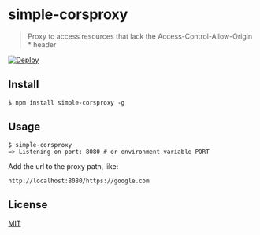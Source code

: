 simple-corsproxy
==========
> Proxy to access resources that lack the Access-Control-Allow-Origin * header

[![Deploy](https://www.herokucdn.com/deploy/button.png)](https://heroku.com/deploy?template=https://github.com/bmpvieira/simple-corsproxy.git)

<!-- https://devcenter.heroku.com/articles/heroku-button -->
<!-- http://expeditedssl.com/heroku-button-maker -->

Install
-------
```$ npm install simple-corsproxy -g```

Usage
-----

```
$ simple-corsproxy
=> Listening on port: 8080 # or environment variable PORT
```

Add the url to the proxy path, like:

```
http://localhost:8080/https://google.com
```


License
-------
[MIT](https://raw.github.com/bmpvieira/simple-corsproxy/master/LICENSE)
